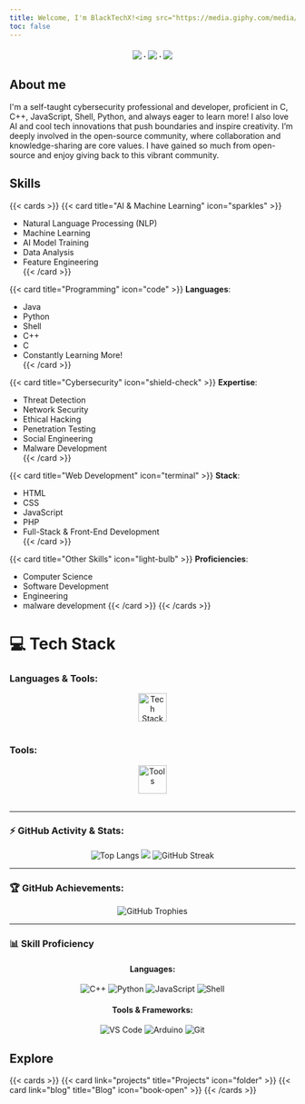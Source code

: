 ```yaml
---
title: Welcome, I'm BlackTechX!<img src="https://media.giphy.com/media/hvRJCLFzcasrR4ia7z/giphy.gif" width="35px">
toc: false
---
```


<div align="center">
<h4>
    <a href="https://www.GitHub.com/BlackTechX011/"><img src="https://img.shields.io/badge/GitHub-000000?style=for-the-badge&logo=github&logoColor=white"></a>
    <span> · </span>
    <a href="https://www.instagram.com/BlackTechX011/"><img src="https://img.shields.io/badge/Instagram-E4405F?style=for-the-badge&logo=instagram&logoColor=white"></a>
    <span> · </span>
    <a href="https://www.youtube.com/@BlackTechX_"><img src="https://img.shields.io/badge/YouTube-FF0000?style=for-the-badge&logo=youtube&logoColor=white"></a>
  </h4>
</div>


## About me
I'm a self-taught cybersecurity professional and developer, proficient in C, C++, JavaScript, Shell, Python, and always eager to learn more! I also love AI and cool tech innovations that push boundaries and inspire creativity.
I’m deeply involved in the open-source community, where collaboration and knowledge-sharing are core values. I have gained so much from open-source and enjoy giving back to this vibrant community.
## Skills
{{< cards >}}
  {{< card title="AI & Machine Learning" icon="sparkles" >}}
 
  - Natural Language Processing (NLP)  
  - Machine Learning  
  - AI Model Training  
  - Data Analysis  
  - Feature Engineering  
  {{< /card >}}

  {{< card title="Programming" icon="code" >}}
  **Languages**:  
  - Java  
  - Python  
  - Shell  
  - C++  
  - C  
  - Constantly Learning More!  
  {{< /card >}}

  {{< card title="Cybersecurity" icon="shield-check" >}}
  **Expertise**:  
  - Threat Detection  
  - Network Security  
  - Ethical Hacking  
  - Penetration Testing  
  - Social Engineering  
  - Malware Development  
  {{< /card >}}

  {{< card title="Web Development" icon="terminal" >}}
  **Stack**:  
  - HTML  
  - CSS  
  - JavaScript  
  - PHP  
  - Full-Stack & Front-End Development  
  {{< /card >}}

  {{< card title="Other Skills" icon="light-bulb" >}}
  **Proficiencies**:  
  - Computer Science  
  - Software Development  
  - Engineering  
  - malware development
  {{< /card >}}
{{< /cards >}}


# 💻 Tech Stack

### Languages & Tools:
<div align="center">
  <img src="https://skillicons.dev/icons?i=html,css,cpp,cs,py,c,nodejs,linux,bash" height="50" alt="Tech Stack" />
</div>
<br/>

### Tools:
<div align="center"> 
  <img src="https://skillicons.dev/icons?i=vscode,visualstudio,androidstudio,arduino,git" height="50" alt="Tools" />
</div>
<br/>

---

### ⚡ GitHub Activity & Stats:
<div align="center">
  <img src="https://github-readme-stats.vercel.app/api/top-langs/?username=BlackTechX011&layout=compact&theme=transparent&hide_border=true" alt="Top Langs" />
  <img src="https://github-readme-stats.vercel.app/api?username=BlackTechX011&show_icons=true&theme=transparent&rank_icon=github" />
  <img src="https://github-readme-streak-stats.herokuapp.com?user=BlackTechX011&theme=transparent&hide_border=true&date_format=M%20j%5B%2C%20Y%5D" alt="GitHub Streak" />
    
</div>

---

### 🏆 GitHub Achievements:
<div align="center">
  <img src="https://github-profile-trophy.vercel.app/?username=BlackTechX011&theme=onedark&no-frame=true&column=7" alt="GitHub Trophies">
</div>

---

### 📊 Skill Proficiency
<div align="center">
  
#### Languages:
![C++](https://img.shields.io/badge/C++-90%25-brightgreen?style=for-the-badge&logo=cplusplus&logoColor=white)
![Python](https://img.shields.io/badge/Python-85%25-yellowgreen?style=for-the-badge&logo=python&logoColor=white)
![JavaScript](https://img.shields.io/badge/JavaScript-80%25-yellow?style=for-the-badge&logo=javascript&logoColor=white)
![Shell](https://img.shields.io/badge/Shell-75%25-lightgreen?style=for-the-badge&logo=linux&logoColor=white)

#### Tools & Frameworks:
![VS Code](https://img.shields.io/badge/VS%20Code-90%25-blue?style=for-the-badge&logo=visualstudiocode&logoColor=white)
![Arduino](https://img.shields.io/badge/Arduino-80%25-lightblue?style=for-the-badge&logo=arduino&logoColor=white)
![Git](https://img.shields.io/badge/Git-85%25-orange?style=for-the-badge&logo=git&logoColor=white)

</div>

## Explore

{{< cards >}}
  {{< card link="projects" title="Projects" icon="folder" >}}
  {{< card link="blog" title="Blog" icon="book-open" >}}
{{< /cards >}}



